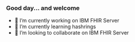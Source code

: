 ### Good day... and welcome

- 🔭 I’m currently working on IBM FHIR Server
- 🌱 I’m currently learning hashrings
- 👯 I’m looking to collaborate on IBM FHIR Server
